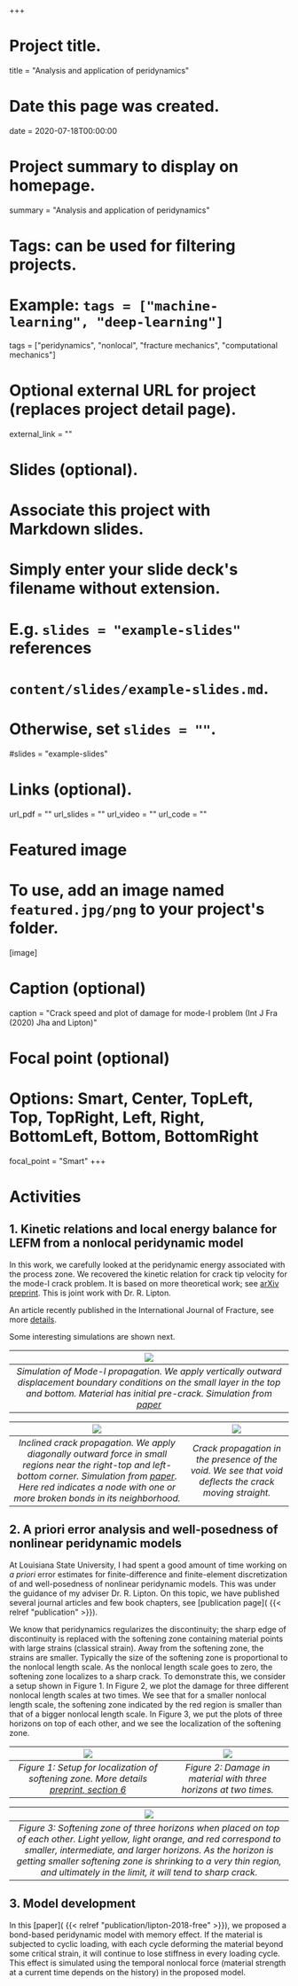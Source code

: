 +++
# Project title.
title = "Analysis and application of peridynamics"

# Date this page was created.
date = 2020-07-18T00:00:00

# Project summary to display on homepage.
summary = "Analysis and application of peridynamics"

# Tags: can be used for filtering projects.
# Example: `tags = ["machine-learning", "deep-learning"]`
tags = ["peridynamics", "nonlocal", "fracture mechanics", "computational mechanics"]

# Optional external URL for project (replaces project detail page).
external_link = ""

# Slides (optional).
#   Associate this project with Markdown slides.
#   Simply enter your slide deck's filename without extension.
#   E.g. `slides = "example-slides"` references 
#   `content/slides/example-slides.md`.
#   Otherwise, set `slides = ""`.
#slides = "example-slides"

# Links (optional).
url_pdf = ""
url_slides = ""
url_video = ""
url_code = ""


# Featured image
# To use, add an image named `featured.jpg/png` to your project's folder. 
[image]
  # Caption (optional)
  caption = "Crack speed and plot of damage for mode-I problem (Int J Fra (2020) Jha and Lipton)"
  
  # Focal point (optional)
  # Options: Smart, Center, TopLeft, Top, TopRight, Left, Right, BottomLeft, Bottom, BottomRight
  focal_point = "Smart"
+++


# Activities

## 1. Kinetic relations and local energy balance for LEFM from a nonlocal peridynamic model

In this work, we carefully looked at the peridynamic energy associated with the process zone. We recovered the kinetic relation for crack tip velocity for the mode-I crack problem. It is based on more theoretical work; see [arXiv preprint](https://arxiv.org/abs/2001.00313). This is joint work with Dr. R. Lipton.

An article recently published in the International Journal of Fracture, see more [details](https://link.springer.com/article/10.1007/s10704-020-00480-0).

Some interesting simulations are shown next.

| ![](files/mode-I_IntJFra.gif) | 
| :--: | 
| *Simulation of Mode-I propagation. We apply vertically outward displacement boundary conditions on the small layer in the top and bottom. Material has initial pre-crack. Simulation from [paper](https://link.springer.com/article/10.1007/s10704-020-00480-0)* |

| ![](files/mixed_mode_alex.gif) | ![](files/crack_and_void_alex.gif) |
| :--: |  :--: | 
| *Inclined crack propagation. We apply diagonally outward force in small regions near the right-top and left-bottom corner. Simulation from [paper](https://link.springer.com/article/10.1007/s42102-019-00010-0). Here red indicates a node with one or more broken bonds in its neighborhood.* | *Crack propagation in the presence of the void. We see that void deflects the crack moving straight.* |

## 2. A priori error analysis and well-posedness of nonlinear peridynamic models

At Louisiana State University, I had spent a good amount of time working on *a priori* error estimates for finite-difference and finite-element discretization of and well-posedness of nonlinear peridynamic models. This was under the guidance of my adviser Dr. R. Lipton. On this topic, we have published several journal articles and few book chapters, see [publication page]( {{< relref "publication" >}}). 

We know that peridynamics regularizes the discontinuity; the sharp edge of discontinuity is replaced with the softening zone containing material points with large strains (classical strain). Away from the softening zone, the strains are smaller. Typically the size of the softening zone is proportional to the nonlocal length scale. As the nonlocal length scale goes to zero, the softening zone localizes to a sharp crack. To demonstrate this, we consider a setup shown in Figure 1. In Figure 2, we plot the damage for three different nonlocal length scales at two times. We see that for a smaller nonlocal length scale, the softening zone indicated by the red region is smaller than that of a bigger nonlocal length scale. In Figure 3, we put the plots of three horizons on top of each other, and we see the localization of the softening zone.

| ![](files/localization/setup.png) | ![](files/localization/Z_plots.png) |
| :--: | :--: | 
| *Figure 1: Setup for localization of softening zone. More details [preprint, section 6](https://arxiv.org/abs/1908.07589)* | *Figure 2: Damage in material with three horizons at two times.* |

| ![](files/localization/Z_plots_overlap.png) | 
|:--:| 
| *Figure 3: Softening zone of three horizons when placed on top of each other. Light yellow, light orange, and red correspond to smaller, intermediate, and larger horizons. As the horizon is getting smaller softening zone is shrinking to a very thin region, and ultimately in the limit, it will tend to sharp crack.* |

## 3. Model development

In this [paper]( {{< relref "publication/lipton-2018-free" >}}), we proposed a bond-based peridynamic model with memory effect. If the material is subjected to cyclic loading, with each cycle deforming the material beyond some critical strain, it will continue to lose stiffness in every loading cycle. This effect is simulated using the temporal nonlocal force (material strength at a current time depends on the history) in the proposed model.

